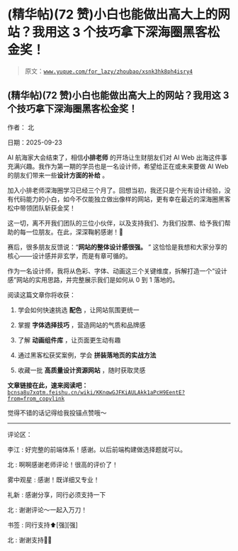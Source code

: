 # (精华帖)(72 赞)小白也能做出高大上的网站？我用这 3 个技巧拿下深海圈黑客松金奖！

> 原文：[`www.yuque.com/for_lazy/zhoubao/xsnk3hk8ph4isry4`](https://www.yuque.com/for_lazy/zhoubao/xsnk3hk8ph4isry4)

## (精华帖)(72 赞)小白也能做出高大上的网站？我用这 3 个技巧拿下深海圈黑客松金奖！

作者： 北

日期：2025-09-23

AI 航海家大会结束了，相信**小排老师** 的开场让生财朋友们对 AI Web 出海这件事充满兴趣。我作为第一期的学员也是一名设计师，希望给正在或未来要做 AI
Web 的朋友们带来一些**设计方面的补给** 。

加入小排老师深海圈学习已经三个月了。回想当初，我还只是个光有设计经验，没有代码能力的小白，如今不仅能独立做出像样的网站，更有幸在最近的深海圈黑客松中带领团队斩获金奖！

这一切，离不开我们团队的三位小伙伴，以及支持我们、为我们投票、给予我们帮助的每一位朋友。在此，深深鞠躬感谢！🙇

赛后，很多朋友反馈说：“**网站的整体设计感很强。** ” 这恰恰是我想和大家分享的核心——设计感并非玄学，而是有章可循的。

作为一名设计师，我将从色彩、字体、动画这三个关键维度，拆解打造一个“设计感”网站的实用思路，并完整展示我们是如何从 0 到 1 落地的。

阅读这篇文章你将收获：

1.  学会如何快速挑选 **配色** ，让网站氛围更统一

2.  掌握 **字体选择技巧** ，营造网站的气质和品牌感

3.  了解 **动画组件库** ，让页面更生动有趣

4.  通过黑客松获奖案例，学会 **拼装落地页的实战方法**

5.  收藏一批 **高质量设计资源网站** ，随时获取灵感

**文章链接在此，速来阅读吧：**[`bcnsa8u7xqtm.feishu.cn/wiki/KKnqwGJFKiAULAkk1aPcH9EentE?from=from_copylink`](https://bcnsa8u7xqtm.feishu.cn/wiki/KKnqwGJFKiAULAkk1aPcH9EentE?from=from_copylink)

觉得不错的话记得给我投锚点赞哦～

* * *

评论区：

李江 : 好完整的前端体系！感谢。以后前端构建做选择题就可以。

北 : 啊啊感谢老师评论！很高的评价了！

雾中观星 : 感谢！既详细又专业！

礼新 : 感谢分享，同行必须支持一下

北 : 谢谢评论～一起入万刀！

书签 : 同行支持⬆️[强][强]

北 : 谢谢支持🫶🏻